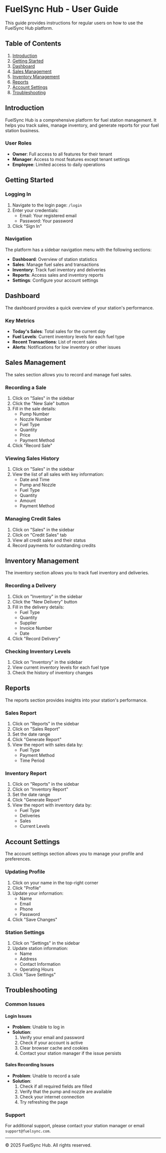 # FuelSync Hub - User Guide

This guide provides instructions for regular users on how to use the FuelSync Hub platform.

## Table of Contents

1. [Introduction](#introduction)
2. [Getting Started](#getting-started)
3. [Dashboard](#dashboard)
4. [Sales Management](#sales-management)
5. [Inventory Management](#inventory-management)
6. [Reports](#reports)
7. [Account Settings](#account-settings)
8. [Troubleshooting](#troubleshooting)

## Introduction

FuelSync Hub is a comprehensive platform for fuel station management. It helps you track sales, manage inventory, and generate reports for your fuel station business.

### User Roles

- **Owner**: Full access to all features for their tenant
- **Manager**: Access to most features except tenant settings
- **Employee**: Limited access to daily operations

## Getting Started

### Logging In

1. Navigate to the login page: `/login`
2. Enter your credentials:
   - Email: Your registered email
   - Password: Your password
3. Click "Sign In"

### Navigation

The platform has a sidebar navigation menu with the following sections:

- **Dashboard**: Overview of station statistics
- **Sales**: Manage fuel sales and transactions
- **Inventory**: Track fuel inventory and deliveries
- **Reports**: Access sales and inventory reports
- **Settings**: Configure your account settings

## Dashboard

The dashboard provides a quick overview of your station's performance.

### Key Metrics

- **Today's Sales**: Total sales for the current day
- **Fuel Levels**: Current inventory levels for each fuel type
- **Recent Transactions**: List of recent sales
- **Alerts**: Notifications for low inventory or other issues

## Sales Management

The sales section allows you to record and manage fuel sales.

### Recording a Sale

1. Click on "Sales" in the sidebar
2. Click the "New Sale" button
3. Fill in the sale details:
   - Pump Number
   - Nozzle Number
   - Fuel Type
   - Quantity
   - Price
   - Payment Method
4. Click "Record Sale"

### Viewing Sales History

1. Click on "Sales" in the sidebar
2. View the list of all sales with key information:
   - Date and Time
   - Pump and Nozzle
   - Fuel Type
   - Quantity
   - Amount
   - Payment Method

### Managing Credit Sales

1. Click on "Sales" in the sidebar
2. Click on "Credit Sales" tab
3. View all credit sales and their status
4. Record payments for outstanding credits

## Inventory Management

The inventory section allows you to track fuel inventory and deliveries.

### Recording a Delivery

1. Click on "Inventory" in the sidebar
2. Click the "New Delivery" button
3. Fill in the delivery details:
   - Fuel Type
   - Quantity
   - Supplier
   - Invoice Number
   - Date
4. Click "Record Delivery"

### Checking Inventory Levels

1. Click on "Inventory" in the sidebar
2. View current inventory levels for each fuel type
3. Check the history of inventory changes

## Reports

The reports section provides insights into your station's performance.

### Sales Report

1. Click on "Reports" in the sidebar
2. Click on "Sales Report"
3. Set the date range
4. Click "Generate Report"
5. View the report with sales data by:
   - Fuel Type
   - Payment Method
   - Time Period

### Inventory Report

1. Click on "Reports" in the sidebar
2. Click on "Inventory Report"
3. Set the date range
4. Click "Generate Report"
5. View the report with inventory data by:
   - Fuel Type
   - Deliveries
   - Sales
   - Current Levels

## Account Settings

The account settings section allows you to manage your profile and preferences.

### Updating Profile

1. Click on your name in the top-right corner
2. Click "Profile"
3. Update your information:
   - Name
   - Email
   - Phone
   - Password
4. Click "Save Changes"

### Station Settings

1. Click on "Settings" in the sidebar
2. Update station information:
   - Name
   - Address
   - Contact Information
   - Operating Hours
3. Click "Save Settings"

## Troubleshooting

### Common Issues

#### Login Issues

- **Problem**: Unable to log in
- **Solution**: 
  1. Verify your email and password
  2. Check if your account is active
  3. Clear browser cache and cookies
  4. Contact your station manager if the issue persists

#### Sales Recording Issues

- **Problem**: Unable to record a sale
- **Solution**:
  1. Check if all required fields are filled
  2. Verify that the pump and nozzle are available
  3. Check your internet connection
  4. Try refreshing the page

### Support

For additional support, please contact your station manager or email `support@fuelsync.com`.

---

© 2025 FuelSync Hub. All rights reserved.